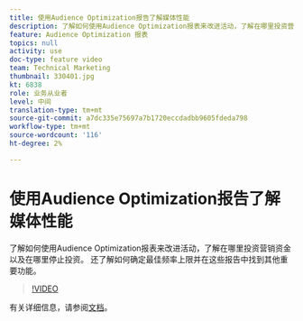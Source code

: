 ```yaml
---
title: 使用Audience Optimization报告了解媒体性能
description: 了解如何使用Audience Optimization报表来改进活动，了解在哪里投资营销资金以及在哪里停止投资。 还了解如何确定最佳频率上限并在这些报告中找到其他重要功能。
feature: Audience Optimization 报表
topics: null
activity: use
doc-type: feature video
team: Technical Marketing
thumbnail: 330401.jpg
kt: 6838
role: 业务从业者
level: 中间
translation-type: tm+mt
source-git-commit: a7dc335e75697a7b1720eccdadbb9605fdeda798
workflow-type: tm+mt
source-wordcount: '116'
ht-degree: 2%

---
```



# 使用Audience Optimization报告了解媒体性能

了解如何使用Audience Optimization报表来改进活动，了解在哪里投资营销资金以及在哪里停止投资。 还了解如何确定最佳频率上限并在这些报告中找到其他重要功能。

>[!VIDEO](https://video.tv.adobe.com/v/330401/?quality=12&learn=on)

有关详细信息，请参阅[文档](https://experienceleague.adobe.com/docs/audience-manager/user-guide/reporting/audience-optimization-reports/audience-optimization-reports.html#reporting)。
